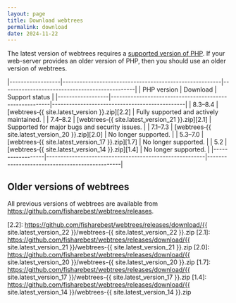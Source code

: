 ```yaml
---
layout: page
title: Download webtrees
permalink: download
date: 2024-11-22
---
```


The latest version of webtrees requires a [supported version of PHP][PHP].
If your web-server provides an older version of PHP, then you should use an older version of webtrees.

|------------------|--------------------------------------------------------|-----------------------------------------------|
| PHP&nbsp;version | Download                                               | Support status                                |
|------------------|--------------------------------------------------------|-----------------------------------------------|
| 8.3–8.4          | [webtrees&#8209;{{ site.latest_version }}.zip][2.2]    | Fully supported and actively maintained.      |
| 7.4–8.2          | [webtrees&#8209;{{ site.latest_version_21 }}.zip][2.1] | Supported for major bugs and security issues. |
| 7.1–7.3          | [webtrees&#8209;{{ site.latest_version_20 }}.zip][2.0] | No longer supported.                          |
| 5.3–7.0          | [webtrees&#8209;{{ site.latest_version_17 }}.zip][1.7] | No longer supported.                          |
| 5.2              | [webtrees&#8209;{{ site.latest_version_14 }}.zip][1.4] | No longer supported.                          |
|------------------|--------------------------------------------------------|-----------------------------------------------|

## Older versions of webtrees

All previous versions of webtrees are available from <https://github.com/fisharebest/webtrees/releases>.

[PHP]: https://secure.php.net/supported-versions.php
[2.2]: https://github.com/fisharebest/webtrees/releases/download/{{ site.latest_version_22 }}/webtrees-{{ site.latest_version_22 }}.zip
[2.1]: https://github.com/fisharebest/webtrees/releases/download/{{ site.latest_version_21 }}/webtrees-{{ site.latest_version_21 }}.zip
[2.0]: https://github.com/fisharebest/webtrees/releases/download/{{ site.latest_version_20 }}/webtrees-{{ site.latest_version_20 }}.zip
[1.7]: https://github.com/fisharebest/webtrees/releases/download/{{ site.latest_version_17 }}/webtrees-{{ site.latest_version_17 }}.zip
[1.4]: https://github.com/fisharebest/webtrees/releases/download/{{ site.latest_version_14 }}/webtrees-{{ site.latest_version_14 }}.zip
